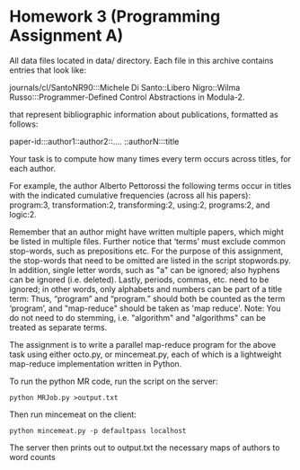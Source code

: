 Homework 3 (Programming Assignment A)
=====================================
All data files located in data/ directory.
Each file in this archive contains entries that look like:

journals/cl/SantoNR90:::Michele Di Santo::Libero Nigro::Wilma Russo:::Programmer-Defined Control Abstractions in Modula-2.

that represent bibliographic information about publications, formatted as follows:

paper-id:::author1::author2::…. ::authorN:::title

Your task is to compute how many times every term occurs across titles, for each author.

For example, the author Alberto Pettorossi the following terms occur in titles with the indicated cumulative frequencies (across all his papers): program:3, transformation:2, transforming:2, using:2, programs:2, and logic:2.

Remember that an author might have written multiple papers, which might be listed in multiple files. Further notice that ‘terms’ must exclude common stop-words, such as prepositions etc. For the purpose of this assignment, the stop-words that need to be omitted are listed in the script stopwords.py. In addition, single letter words, such as "a" can be ignored; also hyphens can be ignored (i.e. deleted). Lastly, periods, commas, etc. need to be ignored; in other words, only alphabets and numbers can be part of a title term: Thus, “program” and “program.” should both be counted as the term ‘program’, and "map-reduce" should be taken as 'map reduce'. Note: You do not need to do stemming, i.e. "algorithm" and "algorithms" can be treated as separate terms.

The assignment is to write a parallel map-reduce program for the above task using either octo.py, or mincemeat.py, each of which is a lightweight map-reduce implementation written in Python.


To run the python MR code, run the script on the server: 

    python MRJob.py >output.txt

Then run mincemeat on the client:

	python mincemeat.py -p defaultpass localhost
	
The server then prints out to output.txt the necessary maps of authors to word counts